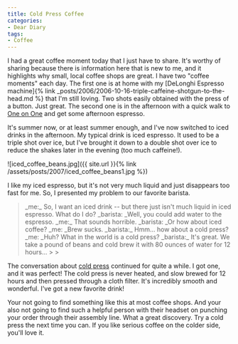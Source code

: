 ```yaml
---
title: Cold Press Coffee
categories:
- Dear Diary
tags:
- Coffee
---
```


I had a great coffee moment today that I just have to share. It's worthy of sharing because there is information here that is new to me, and it highlights why small, local coffee shops are great.
I have two "coffee moments" each day. The first one is at home with my [DeLonghi Espresso machine]{% link _posts/2006/2006-10-16-triple-caffeine-shotgun-to-the-head.md %} that I'm still loving. Two shots easily obtained with the press of a button. Just great. The second one is in the afternoon with a quick walk to [One on One](http://www.oneononebike.com/) and get some afternoon espresso.

It's summer now, or at least summer enough, and I've now switched to iced drinks in the afternoon. My typical drink is iced espresso. It used to be a triple shot over ice, but I've brought it down to a double shot over ice to reduce the shakes later in the evening (too much caffeine!).

![iced_coffee_beans.jpg]({{ site.url }}{% link /assets/posts/2007/iced_coffee_beans1.jpg %})

<!-- more -->I like my iced espresso, but it's not very much liquid and just disappears too fast for me. So, I presented my problem to our favorite barista.

<blockquote>_me:_ So, I want an iced drink -- but there just isn't much liquid in iced espresso. What do I do?
_barista: _Well, you could add water to the espresso.
_me:_ That sounds horrible.
_barista: _Or how about iced coffee?
_me: _Brew sucks.
_barista:_ Hmm... how about a cold press?
_me: _Huh? What in the world is a cold press?
_barista:_ It's great. We take a pound of beans and cold brew it with 80 ounces of water for 12 hours...
> 
> </blockquote>

The conversation about [cold press](http://answers.yahoo.com/question/index?qid=20070522081621AAl3pyq) continued for quite a while. I got one, and it was perfect! The cold press is never heated, and slow brewed for 12 hours and then pressed through a cloth filter. It's incredibly smooth and wonderful. I've got a new favorite drink!

Your not going to find something like this at most coffee shops. And your also not going to find such a helpful person with their headset on punching your order through their assembly line. What a great discovery. Try a cold press the next time you can. If you like serious coffee on the colder side, you'll love it.
